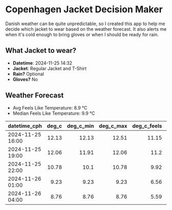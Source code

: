 
# Copenhagen Jacket Decision Maker

Danish weather can be quite unpredictable, so I created this app to help me decide which jacket to wear based on the weather forecast. 
It also alerts me when it's cold enough to bring gloves or when I should be ready for rain.

## What Jacket to wear?

- **Datetime**: 2024-11-25 14:32
- **Jacket**: Regular Jacket and T-Shirt
- **Rain?** Optional
- **Gloves?** No

## Weather Forecast
- Avg Feels Like Temperature: 8.9 °C
- Median Feels Like Temperature: 9.9 °C

| datetime_cph     |   deg_c |   deg_c_min |   deg_c_max |   deg_c_feels | weather   | wind   | rain   |
|:-----------------|--------:|------------:|------------:|--------------:|:----------|:-------|:-------|
| 2024-11-25 16:00 |   12.13 |       12.13 |       12.51 |         11.15 | Clouds    | High   | None   |
| 2024-11-25 19:00 |   12.06 |       11.91 |       12.06 |         11.2  | Rain      | High   | Low    |
| 2024-11-25 22:00 |   10.78 |       10.1  |       10.78 |          9.92 | Rain      | Low    | Low    |
| 2024-11-26 01:00 |    9.23 |        9.23 |        9.23 |          6.56 | Clouds    | High   | None   |
| 2024-11-26 04:00 |    8.76 |        8.76 |        8.76 |          5.59 | Clouds    | High   | None   |
        